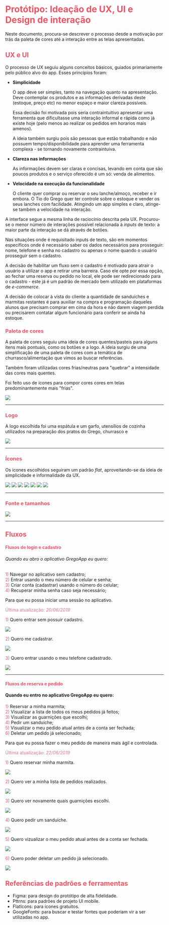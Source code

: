 # <span style="color:#ED5565">Protótipo: Ideação de UX, UI e Design de interação</span>

Neste documento, procura-se descrever o processo desde a motivação por trás da paleta de cores até a interação entre as telas apresentadas.


## <span style="color:#ED5565">UX e UI</span>
O processo de UX seguiu alguns conceitos básicos, guiados primariamente pelo público alvo do app. Esses princípios foram:

* **Simplicidade**

  O app deve ser simples, tanto na navegação quanto na apresentação. Deve contemplar os produtos e as informações derivadas deste (estoque, preço etc) no menor espaço e maior clareza possíveis.  

  Essa decisão foi motivada pois seria contraintuitivo apresentar uma ferramenta que dificultasse uma interação informal e rápida como já existe hoje (pelo menos ao realizar os pedidos em horarios mais amenos). 

  A ideia também surgiu pois são pessoas que estão trabalhando e não possuem tempo/disponibilidade para aprender uma ferramenta complexa - se tornando novamente contraintuiva.

* **Clareza nas informações** 
  
   As informações devem ser claras e concisas, levando em conta que são poucos produtos e o serviço oferecido é um só: venda de alimentos.

* **Velocidade na execução da funcionalidade** 

  O cliente quer comprar ou reservar o seu lanche/almoço, receber e ir embora. O Tio do Grego quer ter controle sobre o estoque e vender os seus lanches com facilidade. Atingindo um app simples e claro, atinge-se também a velocidade na interação.

A interface segue a mesma linha de raciocínio descrita pela UX. Procurou-se o menor número de interações possível relacionada à *inputs* de texto: a maior parte da interação se dá através de botões. 

Nas situações onde é requisitado inputs de texto, são em momentos específicos onde é necessário saber os dados necessários para prosseguir: nome, telefone e senha no cadastro ou apenas o nome quando o usuário prosseguir sem o cadastro.

A decisão de habilitar um fluxo sem o cadastro é motivado para atrair o usuário a utilizar o app e retirar uma barreira. Caso ele opte por essa opção, ao fechar uma reserva ou pedido no local, ele pode ser redirecionado para o cadastro - este já é um padrão de mercado bem utilizado em plataformas de *e-commerce*.

A decisão de colocar à vista do cliente a quantidade de sanduíches e marmitas restantes é para auxiliar na compra e programação daqueles alunos que precisam comprar em cima da hora e não darem viagem perdida ou precisarem contatar algum funcionário para conferir se ainda há estoque.

### <span style="color:#ED5565">Paleta de cores </span>
A paleta de cores seguiu uma ideia de cores quentes/pasteis para alguns itens mais pontuais, como os botões e a logo. A ideia surgiu de uma simplificação de uma paleta de cores com a temática de churrasco/alimentação que vimos ao buscar referências.

Também foram utilizadas cores frias/neutras para "quebrar" a intensidade das cores mais quentes.

Foi feito uso de ícones para compor cores cores em telas predominantemente mais "frias".

![](../assets/colors/colors.svg)
***

### <span style="color:#ED5565">Logo </span>

A logo escolhida foi uma espátula e um garfo, utensílios de cozinha utilizados na preparação dos pratos do Grego, churrasco e 

![](../assets/logo/splash.png)
***

### <span style="color:#ED5565">Ícones </span>

Os icones escolhidos seguiram um padrão *flat*, aproveitando-se da ideia de simplicidade e informalidade da UX.

![](../assets/icons/logo.svg)
![](../assets/icons/pan.svg)
![](../assets/icons/person.svg)
![](../assets/icons/beverage.svg)
![](../assets/icons/hamburger.svg)
![](../assets/icons/fries.svg)
![](../assets/icons/finish.svg)
***

### <span style="color:#ED5565">Fonte e tamanhos</span>
![](../assets/icons/fonts_and_sizes.svg)
***

## <span style="color:#ED5565">Fluxos</span>

#### <span style="color:#ED5565">Fluxos de login e cadastro</span>

###### Quando eu abro o aplicativo GregoApp eu quero:

 <span style="color:#ED5565">1)</span> Navegar no aplicativo sem cadastro;  
 <span style="color:#ED5565">2)</span> Entrar usando o meu número de celular e senha;  
 <span style="color:#ED5565">3)</span> Criar conta (cadastrar) usando o número do celular;  
 <span style="color:#ED5565">4)</span> Recuperar minha senha caso seja necessário;  

 Para que eu possa iniciar uma sessão no aplicativo.

 <span style="color:#E07984">Última atualização: *20/06/2019*</span>  

  <span style="color:#ED5565">1)</span> Quero entrar sem possuir cadastro.

  ![](../assets/flows/1.png)

  <span style="color:#ED5565">2)</span> Quero me cadastrar.

  ![](../assets/flows/3.png)

  <span style="color:#ED5565">3)</span> Quero entrar usando o meu telefone cadastrado.

  ![](../assets/flows/2.png)

***

#### <span style="color:#ED5565">Fluxos de reserva e pedido </span>

#### Quando eu entro no aplicativo GregoApp eu quero:

 <span style="color:#ED5565">1)</span> Reservar a minha marmita;  
 <span style="color:#ED5565">2)</span> Visualizar a lista de todos os meus pedidos já feitos;  
 <span style="color:#ED5565">3)</span> Visualizar as guarnições que escolhi;  
 <span style="color:#ED5565">4)</span> Pedir um sanduíche;  
 <span style="color:#ED5565">5)</span> Visualizar o meu pedido atual antes de a conta ser fechada;  
 <span style="color:#ED5565">6)</span> Deletar um pedido já selecionado;

 Para que eu possa fazer o meu pedido de maneira mais ágil e controlada.

<span style="color:#E07984">Última atualização: *22/06/2019*</span>  

  <span style="color:#ED5565">1)</span> Quero reservar minha marmita.

  ![](../assets/flows/1.png)

  <span style="color:#ED5565">2)</span> Quero ver a minha lista de pedidos realizados.

  ![](../assets/flows/5.png)

  <span style="color:#ED5565">3)</span> Quero ver novamente quais guarnições escolhi.

  ![](../assets/flows/6.png)

  <span style="color:#ED5565">4)</span> Quero pedir um sanduíche.

  ![](../assets/flows/7.png)

  <span style="color:#ED5565">5)</span> Quero vizualizar o meu pedido atual antes de a conta ser fechada.

  ![](../assets/flows/8.png)

  <span style="color:#ED5565">6)</span> Quero poder deletar um pedido já selecionado.  

  ![](../assets/flows/9.png)


## <span style="color:#ED5565">Referências de padrões e ferramentas </span>

* Figma: para design do protótipo de alta fidelidade.
* Pttrns: para padrões de projeto UI mobile.
* FlatIcons: para ícones gratuitos.
* GoogleFonts: para buscar e testar fontes que poderiam vir a ser utilizadas no app.